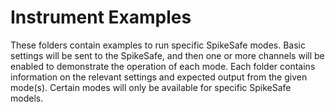 # Instrument Examples

These folders contain examples to run specific SpikeSafe modes. Basic settings will be sent to the SpikeSafe, and then one or more channels will be enabled to demonstrate the operation of each mode. Each folder contains information on the relevant settings and expected output from the given mode(s). Certain modes will only be available for specific SpikeSafe models.

